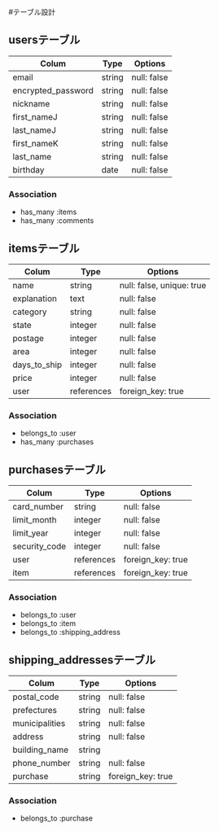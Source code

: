 #テーブル設計

## usersテーブル

|  Colum               |  Type    |  Options      |
|  ------------------  |  ------  |  -----------  |
|  email               |  string  |  null: false  |
|  encrypted_password  |  string  |  null: false  |
|  nickname            |  string  |  null: false  |
|  first_nameJ         |  string  |  null: false  |
|  last_nameJ          |  string  |  null: false  |
|  first_nameK         |  string  |  null: false  |
|  last_name           |  string  |  null: false  |
|  birthday            |  date    |  null: false  |

### Association
- has_many :items
- has_many :comments


## itemsテーブル

|  Colum         |  Type        |  Options                    |
|  ------------  |  ----------  |  -------------------------  |
|  name          |  string      |  null: false, unique: true  |
|  explanation   |  text        |  null: false                |
|  category      |  string      |  null: false                |
|  state         |  integer     |  null: false                |
|  postage       |  integer     |  null: false                |
|  area          |  integer     |  null: false                |
|  days_to_ship  |  integer     |  null: false                |
|  price         |  integer     |  null: false                |
|  user          |  references  |  foreign_key: true          |

### Association
- belongs_to :user
- has_many :purchases


## purchasesテーブル

|  Colum          |  Type        |  Options            |
|  -------------  |  ----------  |  -----------------  |
|  card_number    |  string      |  null: false        |
|  limit_month    |  integer     |  null: false        |
|  limit_year     |  integer     |  null: false        |
|  security_code  |  integer     |  null: false        |
|  user           |  references  |  foreign_key: true  |
|  item           |  references  |  foreign_key: true  |

### Association
- belongs_to :user
- belongs_to :item
- belongs_to :shipping_address


## shipping_addressesテーブル

|  Colum           |  Type    |  Options            |
|  --------------  |  ------  |  -----------------  |
|  postal_code     |  string  |  null: false        |
|  prefectures     |  string  |  null: false        |
|  municipalities  |  string  |  null: false        |
|  address         |  string  |  null: false        |
|  building_name   |  string  |                     |
|  phone_number    |  string  |  null: false        |
|  purchase        |  string  |  foreign_key: true  |

### Association
- belongs_to :purchase